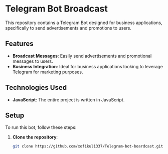 # Telegram Bot Broadcast

This repository contains a Telegram Bot designed for business applications, specifically to send advertisements and promotions to users.

## Features

- **Broadcast Messages**: Easily send advertisements and promotional messages to users.
- **Business Integration**: Ideal for business applications looking to leverage Telegram for marketing purposes.

## Technologies Used

- **JavaScript**: The entire project is written in JavaScript.

## Setup

To run this bot, follow these steps:

1. **Clone the repository**:
   ```bash
   git clone https://github.com/xofikul1337/Telegram-bot-boardcast.git
